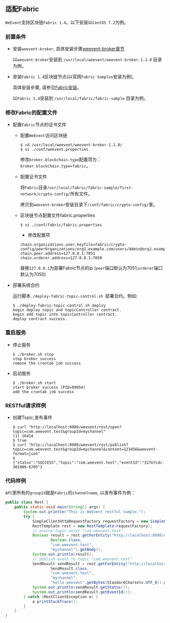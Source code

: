 ## 适配Fabric

`WeEvent`支持区块链`Fabric 1.4`。以下安装以`CentOS 7.2`为例。

### 前置条件
- 安装`weevent-broker`, 具体安装步骤[weevent-broker章节](../install/module/broker.html)

  以`weevent-broker`安装到 `/usr/local/weevent/weevent-broker-1.1.0` 目录为例。
  

- 安装`Fabric 1.4`区块链节点(以官网`Fabric Samples`安装为例), 

  具体安装步骤, 请参见[Fabric安装](https://hyperledger-fabric.readthedocs.io/en/latest/install.html)。
  
  以`Fabric 1.4`安装到 `/usr/local/fabric/fabric-sample` 目录为例。

### 修改Fabric的配置文件
- 配置`Fabric`节点的证书文件

  - 配置`WeEvent`访问区块链
  
    ```shell
    $ cd /usr/local/weevent/weevent-broker-1.1.0/
    $ vi ./conf/weevent.properties
    ```

    修改`broker.blockchain.type`配置项为：`broker.blockchain.type=fabric`。

  - 配置证书文件
  
    将`Fabric`目录`/usr/local/fabric/fabric-sample/first-network/crypto-config/`所有文件，
    
    拷贝到`weevent-broker`安装目录下`/conf/fabric/crypto-config/`里。

  - 区块链节点配置文件fabric.properties
  
    ```shell
    $ vi ./conf/fabric/fabric.properties
    ```

    - 修改配置项
    ```
    chain.organizations.user.keyfile=fabric/crypto-config/peerOrganizations/org1.example.com/users/Admin@org1.example.com/msp/keystore/xxx_sk
    chain.peer.address=127.0.0.1:7051
    chain.orderer.address=127.0.0.1:7050
    ```
    
    替换`127.0.0.1`为部署Fabric节点的ip (`peer`端口默认为7051,`orderer`端口默认为7050)
    
- 部署系统合约

  运行脚本`./deploy-fabric-topic-control.sh `部署合约。例如:

  ```shell
  $ ./deploy-fabric-topic-control.sh deploy
  begin deploy topic and topicController contract.
  begin add topic into topicController contract.
  deploy contract success. 
  ```
  
### 重启服务

- 停止服务

   ```shell
   $ ./broker.sh stop
   stop broker success
   remove the crontab job success
   ``` 
 
- 启动服务

   ```shell
   $ ./broker.sh start
   start broker success (PID=89054)
   add the crontab job success
   ```
  
### RESTful请求样例
- 创建Topic,发布事件

  ```shell
  $ curl "http://localhost:8080/weevent/rest/open?topic=com.weevent.test&groupId=mychannel"
  [1] 16414
  $ true
  $ curl "http://localhost:8080/weevent/rest/publish?topic=com.weevent.test&groupId=mychannel&content=123456&weevent-format=json"
  $ {"status":"SUCCESS","topic":"com.weevent.test","eventId":"317e7c4c-301009-6705"}
  ```
  
### 代码样例
  
  `API`里所有的`groupId`就是`Fabric`的`channelname`, 以发布事件为例：
    
```java
public class Rest {
    public static void main(String[] args) {
        System.out.println("This is WeEvent restful sample.");
        try {
            SimpleClientHttpRequestFactory requestFactory = new SimpleClientHttpRequestFactory();
            RestTemplate rest = new RestTemplate(requestFactory);
            // ensure topic exist "com.weevent.test"
            Boolean result = rest.getForEntity("http://localhost:8080/weevent/rest/open?topic={topic}&groupId={groupId}",
                    Boolean.class,
                    "com.weevent.test",
                    "mychannel").getBody();
            System.out.println(result);
            // publish event to topic "com.weevent.test"
            SendResult sendResult = rest.getForEntity("http://localhost:8080/weevent/rest/publish?topic={topic}&groupId={groupId}&content={content}",
                    SendResult.class,
                    "com.weevent.test",
                    "mychannel",
                    "hello weevent".getBytes(StandardCharsets.UTF_8)).getBody();
            System.out.println(sendResult.getStatus());
            System.out.println(sendResult.getEventId());
        } catch (RestClientException e) {
            e.printStackTrace();
        }
    }
}
```

